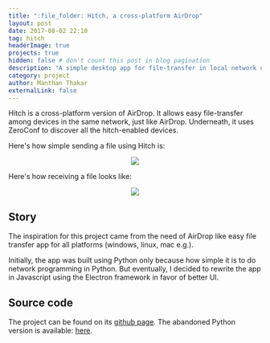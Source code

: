 ```yaml
---
title: ":file_folder: Hitch, a cross-platform AirDrop"
layout: post
date: 2017-08-02 22:10
tag: hitch
headerImage: true
projects: true
hidden: false # don't count this post in blog pagination
description: "A simple desktop app for file-transfer in local network using Electron."
category: project
author: Manthan Thakar
externalLink: false
---
```


Hitch is a cross-platform version of AirDrop. It allows easy file-transfer among devices in the same network, just like AirDrop. Underneath, it uses ZeroConf to discover all the hitch-enabled devices.

Here's how simple sending a file using Hitch is:
<p align="center">
	<img src="https://media.giphy.com/media/3oFzlWxv0qVNHtcjkc/giphy.gif">
</p>


Here's how receiving a file looks like:

<p align="center">
	<img src="https://media.giphy.com/media/3ohc1etZoSRyiK6FEY/giphy.gif">
</p>


## Story

The inspiration for this project came from the need of AirDrop like easy file transfer app for all platforms (windows, linux, mac e.g.).

Initially, the app was built using Python only because how simple it is to do network programming in Python. But eventually, I decided to rewrite the app in Javascript using the Electron framework in favor of better UI.

## Source code

The project can be found on its [github page](https://github.com/manthan787/hitch). The abandoned Python version is available: [here](https://github.com/Manthan787/pyhitch).